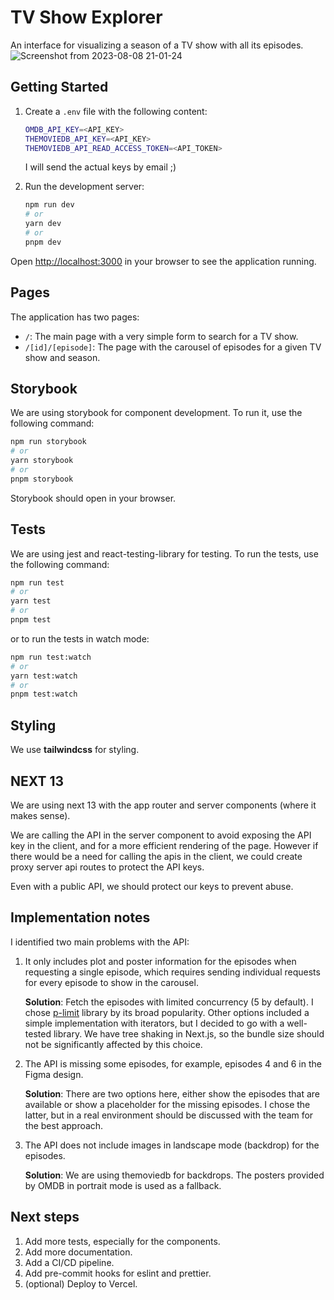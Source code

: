 # TV Show Explorer
An interface for visualizing a season of a TV show with all its episodes.
![Screenshot from 2023-08-08 21-01-24](https://github.com/atscub/tvshow-explorer/assets/29891965/09dd5234-c1b4-4f11-a643-5bf7e9396b0f)

## Getting Started

1. Create a `.env` file with the following content:

   ```bash
   OMDB_API_KEY=<API_KEY>
   THEMOVIEDB_API_KEY=<API_KEY>
   THEMOVIEDB_API_READ_ACCESS_TOKEN=<API_TOKEN>
   ```

   I will send the actual keys by email ;)

1. Run the development server:

   ```bash
   npm run dev
   # or
   yarn dev
   # or
   pnpm dev
   ```

Open [http://localhost:3000](http://localhost:3000) in your browser to see the application running.

## Pages

The application has two pages:

- `/`: The main page with a very simple form to search for a TV show.
- `/[id]/[episode]`: The page with the carousel of episodes for a given TV show and season.

## Storybook

We are using storybook for component development. To run it, use the following command:

```bash
npm run storybook
# or
yarn storybook
# or
pnpm storybook
```

Storybook should open in your browser.

## Tests

We are using jest and react-testing-library for testing. To run the tests, use the following command:

```bash
npm run test
# or
yarn test
# or
pnpm test
```

or to run the tests in watch mode:

```bash
npm run test:watch
# or
yarn test:watch
# or
pnpm test:watch
```

## Styling

We use **tailwindcss** for styling.

## NEXT 13

We are using next 13 with the app router and server components (where it makes sense).

We are calling the API in the server component to avoid exposing the API key in the client, and for a more efficient rendering of the page. However if there would be a need for calling the apis in the client, we could create proxy server api routes to protect the API keys.

Even with a public API, we should protect our keys to prevent abuse.

## Implementation notes

I identified two main problems with the API:

1. It only includes plot and poster information for the episodes when requesting a single episode, which requires sending individual requests for every episode to show in the carousel.

   **Solution**: Fetch the episodes with limited concurrency (5 by default). I chose [p-limit](https://github.com/sindresorhus/p-limit) library by its broad popularity. Other options included a simple implementation with iterators, but I decided to go with a well-tested library. We have tree shaking in Next.js, so the bundle size should not be significantly affected by this choice.

1. The API is missing some episodes, for example, episodes 4 and 6 in the Figma design.

   **Solution**: There are two options here, either show the episodes that are available or show a placeholder for the missing episodes. I chose the latter, but in a real environment should be discussed with the team for the best approach.

1. The API does not include images in landscape mode (backdrop) for the episodes.

   **Solution**: We are using themoviedb for backdrops. The posters provided by OMDB in portrait mode is used as a fallback.

## Next steps

1. Add more tests, especially for the components.
1. Add more documentation.
1. Add a CI/CD pipeline.
1. Add pre-commit hooks for eslint and prettier.
1. (optional) Deploy to Vercel.
